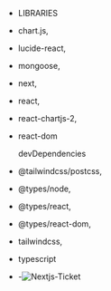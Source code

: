 - LIBRARIES
-   chart.js,
-    lucide-react,
-   mongoose,
-  next,
-  react,
-  react-chartjs-2,
-  react-dom
  
    devDependencies
    
-    @tailwindcss/postcss,
-    @types/node,
-    @types/react,
-    @types/react-dom,
-    tailwindcss,
-    typescript

-    -![Nextjs-Ticket](https://github.com/user-attachments/assets/d93f06db-e7f6-4fb8-932c-ba927db1e31b)
